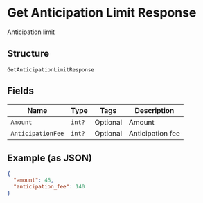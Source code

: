 
# Get Anticipation Limit Response

Anticipation limit

## Structure

`GetAnticipationLimitResponse`

## Fields

| Name | Type | Tags | Description |
|  --- | --- | --- | --- |
| `Amount` | `int?` | Optional | Amount |
| `AnticipationFee` | `int?` | Optional | Anticipation fee |

## Example (as JSON)

```json
{
  "amount": 46,
  "anticipation_fee": 140
}
```

